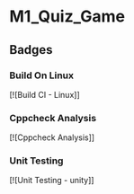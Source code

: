 # M1_Quiz_Game
## Badges
### Build On Linux
[![Build CI - Linux]]

### Cppcheck Analysis
[![Cppcheck Analysis]]
### Unit Testing
[![Unit Testing - unity]]
